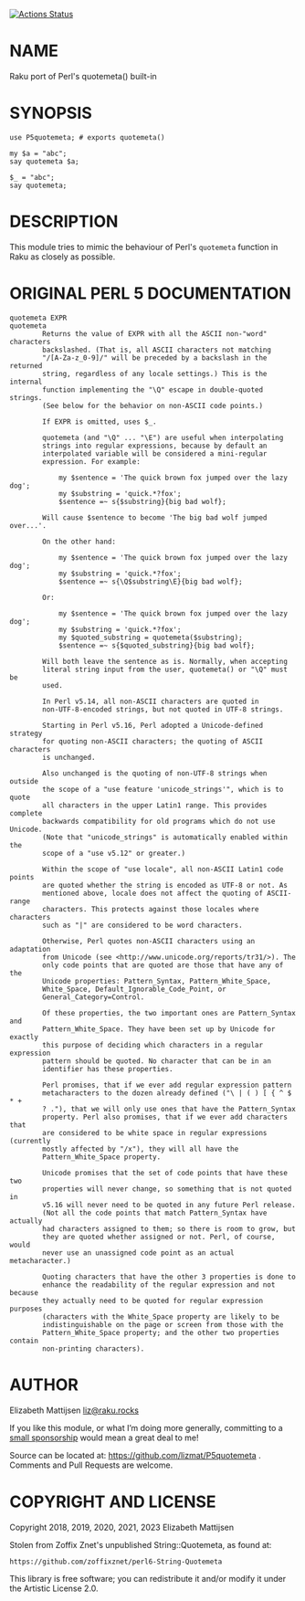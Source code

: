 [![Actions Status](https://github.com/lizmat/P5quotemeta/workflows/test/badge.svg)](https://github.com/lizmat/P5quotemeta/actions)

NAME
====

Raku port of Perl's quotemeta() built-in

SYNOPSIS
========

    use P5quotemeta; # exports quotemeta()

    my $a = "abc";
    say quotemeta $a;

    $_ = "abc";
    say quotemeta;

DESCRIPTION
===========

This module tries to mimic the behaviour of Perl's `quotemeta` function in Raku as closely as possible.

ORIGINAL PERL 5 DOCUMENTATION
=============================

    quotemeta EXPR
    quotemeta
            Returns the value of EXPR with all the ASCII non-"word" characters
            backslashed. (That is, all ASCII characters not matching
            "/[A-Za-z_0-9]/" will be preceded by a backslash in the returned
            string, regardless of any locale settings.) This is the internal
            function implementing the "\Q" escape in double-quoted strings.
            (See below for the behavior on non-ASCII code points.)

            If EXPR is omitted, uses $_.

            quotemeta (and "\Q" ... "\E") are useful when interpolating
            strings into regular expressions, because by default an
            interpolated variable will be considered a mini-regular
            expression. For example:

                my $sentence = 'The quick brown fox jumped over the lazy dog';
                my $substring = 'quick.*?fox';
                $sentence =~ s{$substring}{big bad wolf};

            Will cause $sentence to become 'The big bad wolf jumped over...'.

            On the other hand:

                my $sentence = 'The quick brown fox jumped over the lazy dog';
                my $substring = 'quick.*?fox';
                $sentence =~ s{\Q$substring\E}{big bad wolf};

            Or:

                my $sentence = 'The quick brown fox jumped over the lazy dog';
                my $substring = 'quick.*?fox';
                my $quoted_substring = quotemeta($substring);
                $sentence =~ s{$quoted_substring}{big bad wolf};

            Will both leave the sentence as is. Normally, when accepting
            literal string input from the user, quotemeta() or "\Q" must be
            used.

            In Perl v5.14, all non-ASCII characters are quoted in
            non-UTF-8-encoded strings, but not quoted in UTF-8 strings.

            Starting in Perl v5.16, Perl adopted a Unicode-defined strategy
            for quoting non-ASCII characters; the quoting of ASCII characters
            is unchanged.

            Also unchanged is the quoting of non-UTF-8 strings when outside
            the scope of a "use feature 'unicode_strings'", which is to quote
            all characters in the upper Latin1 range. This provides complete
            backwards compatibility for old programs which do not use Unicode.
            (Note that "unicode_strings" is automatically enabled within the
            scope of a "use v5.12" or greater.)

            Within the scope of "use locale", all non-ASCII Latin1 code points
            are quoted whether the string is encoded as UTF-8 or not. As
            mentioned above, locale does not affect the quoting of ASCII-range
            characters. This protects against those locales where characters
            such as "|" are considered to be word characters.

            Otherwise, Perl quotes non-ASCII characters using an adaptation
            from Unicode (see <http://www.unicode.org/reports/tr31/>). The
            only code points that are quoted are those that have any of the
            Unicode properties: Pattern_Syntax, Pattern_White_Space,
            White_Space, Default_Ignorable_Code_Point, or
            General_Category=Control.

            Of these properties, the two important ones are Pattern_Syntax and
            Pattern_White_Space. They have been set up by Unicode for exactly
            this purpose of deciding which characters in a regular expression
            pattern should be quoted. No character that can be in an
            identifier has these properties.

            Perl promises, that if we ever add regular expression pattern
            metacharacters to the dozen already defined ("\ | ( ) [ { ^ $ * +
            ? ."), that we will only use ones that have the Pattern_Syntax
            property. Perl also promises, that if we ever add characters that
            are considered to be white space in regular expressions (currently
            mostly affected by "/x"), they will all have the
            Pattern_White_Space property.

            Unicode promises that the set of code points that have these two
            properties will never change, so something that is not quoted in
            v5.16 will never need to be quoted in any future Perl release.
            (Not all the code points that match Pattern_Syntax have actually
            had characters assigned to them; so there is room to grow, but
            they are quoted whether assigned or not. Perl, of course, would
            never use an unassigned code point as an actual metacharacter.)

            Quoting characters that have the other 3 properties is done to
            enhance the readability of the regular expression and not because
            they actually need to be quoted for regular expression purposes
            (characters with the White_Space property are likely to be
            indistinguishable on the page or screen from those with the
            Pattern_White_Space property; and the other two properties contain
            non-printing characters).

AUTHOR
======

Elizabeth Mattijsen <liz@raku.rocks>

If you like this module, or what I’m doing more generally, committing to a [small sponsorship](https://github.com/sponsors/lizmat/) would mean a great deal to me!

Source can be located at: https://github.com/lizmat/P5quotemeta . Comments and Pull Requests are welcome.

COPYRIGHT AND LICENSE
=====================

Copyright 2018, 2019, 2020, 2021, 2023 Elizabeth Mattijsen

Stolen from Zoffix Znet's unpublished String::Quotemeta, as found at:

    https://github.com/zoffixznet/perl6-String-Quotemeta

This library is free software; you can redistribute it and/or modify it under the Artistic License 2.0.

